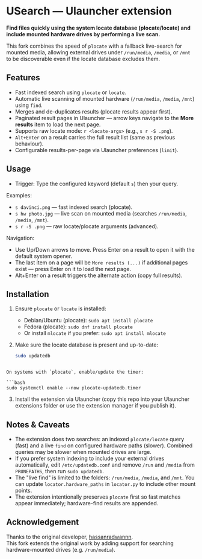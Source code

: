 # USearch — Ulauncher extension

**Find files quickly using the system locate database (plocate/locate) and include mounted hardware drives by performing a live scan.**

This fork combines the speed of `plocate` with a fallback live-search for mounted media, allowing external drives under `/run/media`, `/media`, or `/mnt` to be discoverable even if the locate database excludes them.

## Features
- Fast indexed search using `plocate` or `locate`.
- Automatic live scanning of mounted hardware (`/run/media`, `/media`, `/mnt`) using `find`.
- Merges and de-duplicates results (plocate results appear first).
- Paginated result pages in Ulauncher — arrow keys navigate to the **More results** item to load the next page.
- Supports raw locate mode: `r <locate-args>` (e.g., `s r -S .png`).
- `Alt+Enter` on a result carries the full result list (same as previous behaviour).
- Configurable results-per-page via Ulauncher preferences (`limit`).

## Usage
- Trigger: Type the configured keyword (default `s`) then your query.

Examples:
- `s davinci.png` — fast indexed search (plocate).
- `s hw photo.jpg` — live scan on mounted media (searches `/run/media`, `/media`, `/mnt`).
- `s r -S .png` — raw locate/plocate arguments (advanced).

Navigation:
- Use Up/Down arrows to move. Press Enter on a result to open it with the default system opener.
- The last item on a page will be `More results (...)` if additional pages exist — press Enter on it to load the next page.
- Alt+Enter on a result triggers the alternate action (copy full results).

## Installation
1. Ensure `plocate` or `locate` is installed:
   - Debian/Ubuntu (plocate): `sudo apt install plocate`
   - Fedora (plocate): `sudo dnf install plocate`
   - Or install `mlocate` if you prefer: `sudo apt install mlocate`

2. Make sure the locate database is present and up-to-date:
   ```bash
   sudo updatedb
```

On systems with `plocate`, enable/update the timer:

```bash
sudo systemctl enable --now plocate-updatedb.timer
```

3. Install the extension via Ulauncher (copy this repo into your Ulauncher extensions folder or use the extension manager if you publish it).

## Notes & Caveats

* The extension does two searches: an indexed `plocate/locate` query (fast) and a live `find` on configured hardware paths (slower). Combined queries may be slower when mounted drives are large.
* If you prefer system indexing to include your external drives automatically, edit `/etc/updatedb.conf` and remove `/run` and `/media` from `PRUNEPATHS`, then run `sudo updatedb`.
* The "live find" is limited to the folders: `/run/media`, `/media`, and `/mnt`. You can update `locator.hardware_paths` in `locator.py` to include other mount points.
* The extension intentionally preserves `plocate` first so fast matches appear immediately; hardware-find results are appended.

## Acknowledgement
Thanks to the original developer, [hassanradwannn](https://github.com/hassanradwannn).  
This fork extends the original work by adding support for searching hardware-mounted drives (e.g. `/run/media`).
